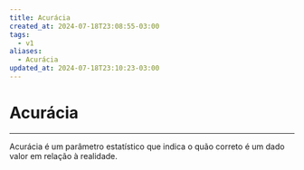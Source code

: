 ```yaml
---
title: Acurácia
created_at: 2024-07-18T23:08:55-03:00
tags:
  - v1
aliases:
  - Acurácia
updated_at: 2024-07-18T23:10:23-03:00
---
```

# Acurácia
---

Acurácia é um parâmetro estatístico que indica o quão correto é um dado valor em relação à realidade.
